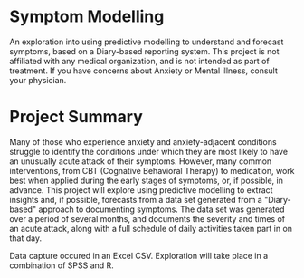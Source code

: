# Symptom Modelling
An exploration into using predictive modelling to understand and forecast symptoms, based on a Diary-based reporting system. This project is not affiliated with any medical organization, and is not intended as part of treatment. If you have concerns about Anxiety or Mental illness, consult your physician.

# Project Summary
Many of those who experience anxiety and anxiety-adjacent conditions struggle to identify the conditions under which they are most likely to have an unusually acute attack of their symptoms. However, many common interventions, from CBT (Cognative Behavioral Therapy) to medication, work best when applied during the early stages of symptoms, or, if possible, in advance. This project will explore using predictive modelling to extract insights and, if possible, forecasts from a data set generated from a "Diary-based" approach to documenting symptoms. The data set was generated over a period of several months, and documents the severity and times of an acute attack, along with a full schedule of daily activities taken part in on that day.

Data capture occured in an Excel CSV. Exploration will take place in a combination of SPSS and R.
